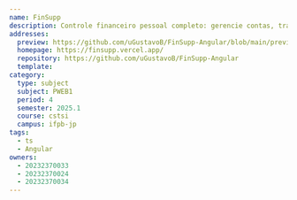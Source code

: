 ```yaml
---
name: FinSupp
description: Controle financeiro pessoal completo: gerencie contas, transações, categorias, assinaturas e faturas em um só lugar.
addresses:
  preview: https://github.com/uGustavoB/FinSupp-Angular/blob/main/preview.png
  homepage: https://finsupp.vercel.app/
  repository: https://github.com/uGustavoB/FinSupp-Angular
  template: 
category:
  type: subject
  subject: PWEB1
  period: 4
  semester: 2025.1
  course: cstsi
  campus: ifpb-jp
tags:
  - ts
  - Angular
owners:
  - 20232370033
  - 20232370024
  - 20232370034
---
```

